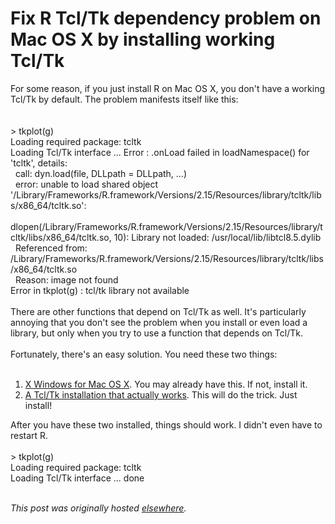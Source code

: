 # Fix R Tcl/Tk dependency problem on Mac OS X by installing working Tcl/Tk

<div>
<p>For some reason, if you just install R on Mac OS X, you don't have a working Tcl/Tk by default. The problem manifests itself like this:<br><br><br><span>&gt; tkplot(g)</span><br><span>Loading required package: tcltk</span><br><span>Loading Tcl/Tk interface ... Error : .onLoad failed in loadNamespace() for 'tcltk', details:</span><br><span>&#160; call: dyn.load(file, DLLpath = DLLpath, ...)</span><br><span>&#160; error: unable to load shared object '/Library/Frameworks/R.framework/Versions/2.15/Resources/library/tcltk/libs/x86_64/tcltk.so':</span><br><span>&#160; dlopen(/Library/Frameworks/R.framework/Versions/2.15/Resources/library/tcltk/libs/x86_64/tcltk.so, 10): Library not loaded: /usr/local/lib/libtcl8.5.dylib</span><br><span>&#160; Referenced from: /Library/Frameworks/R.framework/Versions/2.15/Resources/library/tcltk/libs/x86_64/tcltk.so</span><br><span>&#160; Reason: image not found</span><br><span>Error in tkplot(g) : tcl/tk library not available</span><br><br>There are other functions that depend on Tcl/Tk as well. It's particularly annoying that you don't see the problem when you install or even load a library, but only when you try to use a function that depends on Tcl/Tk.<br><br>Fortunately, there's an easy solution. You need these two things:<br><br></p>
<ol>
<li>
<a href="http://xquartz.macosforge.org/">X Windows for Mac OS X</a>. You may already have this. If not, install it.</li>
<li>
<a href="http://cran.us.r-project.org/bin/macosx/tools/">A Tcl/Tk installation that actually works</a>. This will do the trick. Just install!</li>
</ol>
<div>After you have these two installed, things should work. I didn't even have to restart R.</div>
<div><br></div>
<div>
<div><span>&gt; tkplot(g)</span></div>
<div><span>Loading required package: tcltk</span></div>
<div><span>Loading Tcl/Tk interface ... done</span></div>
</div>
<br>
</div>


*This post was originally hosted [elsewhere](http://planspace.blogspot.com/2013/01/fix-r-tcltk-dependency-problem-on-mac.html).*
